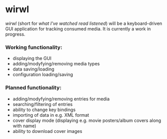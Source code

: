 # wirwl
*wirwl* (short for *what I've watched read listened*) will be a keyboard-driven GUI application for tracking consumed media. 
It is currently a work in progress.

### Working functionality:
- displaying the GUI
- adding/modyfying/removing media types
- data saving/loading
- configuration loading/saving

### Planned functionality:
- adding/modyfying/removing entries for media
- searching/filtering of entries
- ability to change key bindings
- importing of data in e.g. XML format
- cover display mode (displaying e.g. movie posters/album covers along with name)
- ability to download cover images
